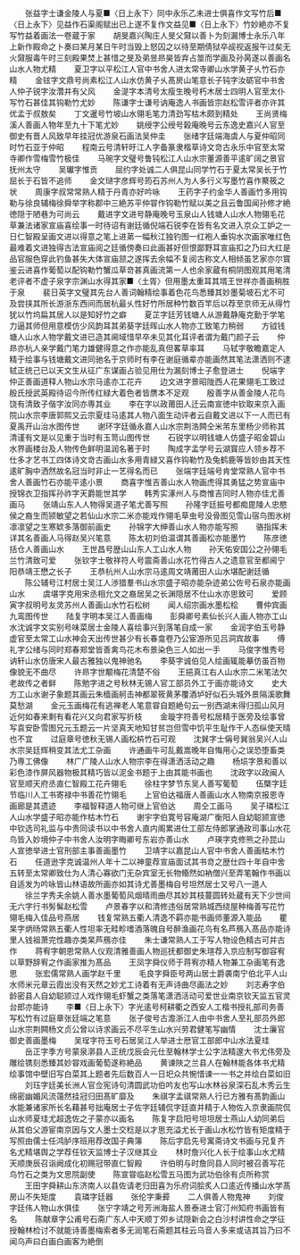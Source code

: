 <!-- { "loadSidebar": true } -->
　　张益字士谦金陵人与夏■〈日上永下〉同中永乐乙未进士俱喜作文写竹后■〈日上永下〉见益作石渠阁赋出已上遂不复作文益见■〈日上永下〉竹妙絶亦不复写竹益着画法一卷蔵于家
　　胡旻嘉兴陶庄人旻父奫以善卜为刻漏博士永乐八年上新作殿命之卜奏曰某月某日午时当毁上怒囚之以待至期倩狱卒觇视返报午过矣无火奫服毒午时三刻殿果焚上甚惜之旻及弟昱昻昊皆弃占筮而学画及孙昺遂以善画名山水人物尤精
　　夏卫字以平松江人官中书舍人进太常寺卿山水学黄子乆竹石亦精
　　金铉字文鼎号尚素松江人山水仿黄子乆髙房山笔意长子钝字汝砺官中书舍人仲子锐字汝濳并有父风
　　金湜字本清号太瘦生晚号朽木居士四明人官至太仆写竹石甚佳其钩勒竹尤妙
　　陈谦字士谦号讷庵逸人书画皆宗赵松雪评者亦许其优孟于叔敖矣
　　丁文暹号竹坡山水翎毛笔力清劲写枯木颇到精处
　　王尚贤梅溪人善画人物年至九十下笔尤妙
　　姚绶字公绶号榖庵晚号云东逸史嘉兴人官至御史有晋人风致早年挂冠优游泉石画法吴仲圭
　　张绪字廷端海虞人与夏仲昭同时竹石亚于仲昭
　　程南云号清轩旴江人字备篆隶楷草诗文竒古永乐中官至太常寺卿作雪梅雪竹极佳
　　马琬字文璧号鲁钝松江人山水宗董源善平逺旷阔之景官抚州太守
　　吴瓛字惟贡
　　屈约字处诚二人俱昆山同学竹石于夏太常吴长于竹屈长于石皆不追师
　　金文琎字彦辉号筠石苏州人为人多行义写墨竹喜作藂筱之状
　　周康字叔常常熟人精于丹青亦好吟咏
　　王药字子约金华人善画竹多用钩勒与徐良辅梅徐舜举字称郡中三絶苏平仲甞作钩勒竹赋以美之且云鲁国闻孙修才絶徳隠于陋巷为可尚云
　　戴进字文进号静庵晚号玉泉山人钱塘人山水人物翎毛花草兼法诸家宣庙喜绘事一时待诏有谢廷循倪端石锐李在皆有名文进入京众工妒之一日仁智殿呈画文进以得意之笔上进苐一幅秋江独钓图一红袍人垂钩水次画家唯红色最难着文进独得古法宣庙阅之廷循傍奏曰此画甚好但恨鄙野耳宣庙扣之乃曰大红是品官服色穿此钓鱼甚失大体宣庙颔之遂挥去余幅不复阅古称文人相倾虽艺家亦尔寳鉴云进喜作葡萄以配钩勒竹蟹瓜草竒甚真画流第一人也余家蔵有桐阴图观其用笔清老评者不虚子泉字宗渊山水得其家■〈土胥〉但用墨太重耳其壻王世祥亦善画稍胜于泉
　　裴日英字文璧其先台人善词翰精绘事着色花鸟悉臻其妙墨菊坡石尤不可及尝挟其所长游浙东西间而居杭最乆性好竹所居种竹数百竿后以荐至京师无从得竹犹以竹坞扁其居人以是知好竹之癖
　　夏芷字廷芳钱塘人从游戴静庵克勤于学笔力逼其师但用意模仿少风韵耳其弟葵字廷晖山水人物亦工致笔力稍弱
　　方钺钱塘人山水人物学戴文进已造其阃域惜早卒未见其化耳评者谓为戴门颜子云
　　仲昻亦杭人亲学戴门笔力雄健得意之作亦能乱真但畧草率耳
　　马轼字敬瞻嘉定人精于绘事与钱塘戴文进同驰名于京师时有李在谢庭循辈亦能画然其笔法潇洒则不逮轼正统己已以天文生从征广东谋画占验见用仕为漏刻博士子愈登进士
　　倪端字仲正善画道释人物山水宗马逺亦工花卉
　　边文进字景昭陇西人花果翎毛工致过殷氏授武英殿待诏今所传红緑大着色者皆赝本不足观
　　殷善字从善金陵人花鸟饶有清致子偕字汝同亦専其业
　　李在字以政莆田人迁云南宣徳中钦取来京入画院山水宗李唐郭熙又云宗夏珪马逺其人物八面生动评者云自戴文进以下一人而已有夏禹开山治水图传世
　　谢环字廷循永嘉人山水宗荆浩闗仝米芾东里杨少师称其清谨有文是以见重于当时有玉笥山图传世
　　石锐字以明钱塘人仿盛子昭金碧山水界画楼台及人物传色鲜明温润名著于时
　　陶成字孟学号云湖寳应人领乡荐不仕多才艺书工四体诗文竒古画山水多用青緑又喜作钩勒竹及兔鹤鹿等皆妙由其天性逺旷胸中洒然故名冠当时非止一艺得名而已
　　张端字廷端号肯堂常熟人官中书舍人善画竹石亦能平逺小景
　　商喜字惟吉善山水人物画虎得其勇猛之势宣庙中授锦衣卫指挥孙祚字天爵能世其学
　　韩秀实涿州人与商惟吉同时人物亦佳尤善画马
　　张靖山东人人物得吴道子笔尤善写照
　　孙隆字廷振号都痴毘陵人忠愍侯之裔生而颕敏望之若仙山水宗二米亦能戏作翎毛草虫号没骨图见雪山宿鸟图氷树凛凛望之生寒欵多落御前画史
　　孙锦字大绅善山水人物亦能写照
　　骆指挥未详其名善画人马得赵吴兴笔意
　　陈太初刘伯温谓其善画松亦能墨竹
　　陈彦徳括仓人善画山水
　　王世昌号歴山山东人工山水人物
　　孙天佑安国公之孙翎毛兰竹清致可爱
　　张钦字士敬祥符人号震斋善山水花竹得古人之遗意官至都阃宁阳恭靖王懋之长子
　　王恭杭州人山水宗马逺周文靖莆田人山水堪配谢廷循
　　陈公辅号江村居士吴江人渉猎羣书山水宗盛子昭亦能杂迹弟公佐号石泉亦能画山水
　　虞堪字克用宋丞相允文之裔居吴之长渊隠居不仕山水亦思致可
　　爱顾寅字叔明号友灵苏州人善画山水竹石松树
　　闻人绍宗画水墨松桧
　　曹仲宾画九鸾图传世
　　陆复字明本吴江人善画梅
　　彭舜卿号素仙长兴人画人物亦工山水沈诚字文实别号味菜居士金陵人喜绘事兴到落笔自成一家
　　金润字伯玉号静虚官至太常工山水神会天出传世甚少有长春龛卷乃公宦游所见吕洞宾故事
　　傅礼字公绪与同时郑春郑堂皆善禽鸟花木布景染色三人如出一手
　　马俊字惟秀号讷轩山水仿唐宋人最古雅独以鬼神驰名
　　李葵字诚伯见人绘画辄能摹仿虽百物像貌无不曲尽
　　许昻字世颙梅花清楚不俗
　　王挹真江右人山水宗二米笔法欠老故传之者鲜
　　陈勉字进之号秋林无锡人官工部员外工于画亦能诗文
　　史大方工山水谢子象题其画云朱樯画舸击神都翠筱黄茅覆酒垆好似石头城外景隔溪歌舞莫愁湖
　　金元玉画梅花有逃禅老人笔意甞自题絶句云一别西湖未得归孤山风月近何如春来剩有看花兴又向君家写折枝
　　金璇字符善号松居精于医旁及绘事曾写袁安卧雪图兄元玉题云一片坚真天地知甘贫岂但雪中饥平生耻作干人态纵使天晴也不宜
　　过庭章号徳秋无锡人画松枿竹石可观
　　沈巽字士偁号巽翁吴兴人山水宗吴廷辉稍变其法尤工杂画
　　许通画牛可乱戴嵩晚年自悔用心之误恐堕畜类乃専工佛像
　　林广广陵人山水人物宗李在得潇洒活动之趣
　　杨埙字景和善以彩色漆作屏风器物极其精巧皆以泥金书题于上由其能书画也
　　沈政字以政闽人官至顺天府丞直仁智殿工花卉翎毛
　　徐柱字梦节东吴人善写葡萄
　　伍槩字廷节临川人工书寄禄中书善花竹翎毛
　　上官伯达福唐人善画山水人物南京报恩寺画廊是其遗迹
　　李福智释道人物可继上官伯达
　　周仝工画马
　　吴子璘松江人山水学盛子昭亦能作枯木竹石
　　谢宇字伯寛号容庵湖广衡阳人自幼聪颕宣徳中钦选司礼监与中贵同读书以中书舍人直内阁累进仕工部左侍郎掌通政司事山水花鸟皆入妙境仲子中书舍人汝明字晦卿号东岩亦善山水
　　卢瑛字克修熊之孙昆山人宣徳举进士官刑部主事善画墨竹
　　卫靖字以嘉昆山人官中书舍人善画枯木竹石
　　任道逊字克诚温州人年十二以神童荐宣庙面试其书竒之歴仕四十年自中舍五转至太常卿致仕为人清心寡欲门无杂宾室无长物翛然如衲僧兴至弄笔翰作书画以自适发为吟咏皆山林语故所画亦如其诗尤善墨梅自号坦然居士又号八一道人
　　徐兰字秀夫余姚人善水墨葡萄风烟晴雨曲尽其妙其枝蔓圆转处蔵有天下少世间无六字行书髣髴赵松雪
　　卢景春字以和清修违俗居常熟城西绕屋种梅善写花竹翎毛梅入佳品号燕居
　　钱复常熟五衢人清逸不羁亦能书画师董源入能品
　　瞿杲字炳旸常熟五衢人性坦率无畦畛嗜酒落魄自号醉渔画花鸟有名芦鴈入髙品亦能诗里人钱祖萧完性趣亦类杲芦鴈亦佳
　　朱士谦常熟人工于写人物设色精古可并古作
　　蒋宥字朝恩常熟人仪观清雅善画人物巡抚都御史朱瑄荐入京应制写御容宥以草野辞宥之作画家推为髙品
　　王凤字舜仪师于蒋宥亦精人物兼工杂画笔有逸思
　　张宏儒常熟人画学赵千里
　　毛良字舜臣号两山居士爵袭南宁伯北平人山水师米元章云霞出没有天然之妙尤工诗着有无声诗曲尽画法之妙
　　刘志寿字伯龄密县人自幼聪颕过人戏作翎毛虾蟹之类落笔潇洒活动可爱世业南京钦天监五官灵台郎亦能诗
　　李■〈日上永下〉字光逺号柯耕衢之西安人工楷书授礼部司务善写松竹有过庭章张廷端之笔意
　　张子俊号古澹浙江人由中书舍人至礼部员外郎山水宗荆闗杨文贞公曾以诗求画云不尽平生山水兴劳君健笔写幽情
　　沈士廉官御史善画墨梅
　　吴珵字符玉号石居吴江人举进士厯官工部郎中山水法夏珪
　　岳正字季方号蒙泉漷县人正统戊辰会元仕至翰林学士公字法精邃大书尤伟旁及雕绘镌刻悉臻其妙甞戏画葡萄遂称絶品
　　黄谏陜之兰县人在翰林能各体书尤精绘事馆中壁旧写白菜其上题者先后数百人一日圯众共惋惜谏一一书之并绘白菜如旧
　　刘珏字廷美长洲人官佥宪诗句清圆武功伯吟友也写山水林谷泉深石乱木秀云生绵密幽媚风流蔼然挂冠归田髙旷靡及
　　朱祺字孟祺常熟人行已方雅有髙韵画山水能兼诸家所长名藉甚号拙庵居士子佐字廷辅侃字廷直并精于人物佐入京隶画院侃山水师夏珪尤超逸佐之子蒙亦以画名
　　陈复字启阳号坦坦居士燕山人幼同弟后从其伯父游宦南京因与文人墨士交稔是以才思充溢尤长于画山水松竹皆有矩度精于写照由儒士任鸿胪序班用荐改国子典簿
　　陈后字启先号寓斋诗文书画与兄复齐名尤精堪舆之学荐任钦天监博士子汉继其业
　　林时詹兴化人长于绘事山水尤精天顺庚辰召诣阙成化初赐冠带直仁智殿
　　许伯明与时詹同县人同时被召善写花鸟竹石之类为文思院副使
　　陈宣甞临赵松雪五马图为武功伯徐有贞所称赏
　　王田字舜耕山东济南人以县佐请老归田喜为乐府词脍炙人口逺近传播山水学髙房山不失矩度
　　袁璘字廷器
　　张伦字秉彛
　　二人俱善人物鬼神
　　刘俊字廷伟人物山水俱佳
　　张宁字靖之号芳洲海盐人景泰进士官汀州知府书画皆有名
　　陈献章字公甫号石斋广东人中天顺丁夘乡试隠新会之白沙村讲性命之学征授翰林检讨不就能诗善墨梅索者多无润笔石斋题其柱云乌音人多来或诘其旨乃曰不闻乌声曰白画白画客为絶倒
